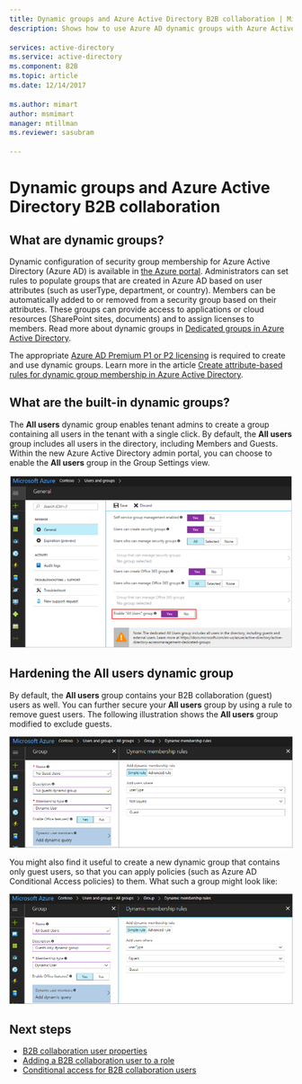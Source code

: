```yaml
---
title: Dynamic groups and Azure Active Directory B2B collaboration | Microsoft Docs
description: Shows how to use Azure AD dynamic groups with Azure Active Directory B2B collaboration 

services: active-directory
ms.service: active-directory
ms.component: B2B
ms.topic: article
ms.date: 12/14/2017

ms.author: mimart
author: msmimart
manager: mtillman
ms.reviewer: sasubram

---
```


# Dynamic groups and Azure Active Directory B2B collaboration

## What are dynamic groups?
Dynamic configuration of security group membership for Azure Active Directory (Azure AD) is available in [the Azure portal](https://portal.azure.com). Administrators can set rules to populate groups that are created in Azure AD based on user attributes (such as userType, department, or country). Members can be automatically added to or removed from a security group based on their attributes. These groups can provide access to applications or cloud resources (SharePoint sites, documents) and to assign licenses to members. Read more about dynamic groups in [Dedicated groups in Azure Active Directory](../active-directory-accessmanagement-dedicated-groups.md).

The appropriate [Azure AD Premium P1 or P2 licensing](https://azure.microsoft.com/pricing/details/active-directory/) is required to create and use dynamic groups. Learn more in the article [Create attribute-based rules for dynamic group membership in Azure Active Directory](../users-groups-roles/groups-dynamic-membership.md).

## What are the built-in dynamic groups?
The **All users** dynamic group enables tenant admins to create a group containing all users in the tenant with a single click. By default, the **All users** group includes all users in the directory, including Members and Guests.
Within the new Azure Active Directory admin portal, you can choose to enable the **All users** group in the Group Settings view.

![Shows enable the All Users group set to Yes](media/use-dynamic-groups/enable-all-users-group.png)

## Hardening the All users dynamic group
By default, the **All users** group contains your B2B collaboration (guest) users as well. You can further secure your **All users** group by using a rule to remove guest users. The following illustration shows the **All users** group modified to exclude guests.

![Shows rule where user type not equals guest](media/use-dynamic-groups/exclude-guest-users.png)

You might also find it useful to create a new dynamic group that contains only guest users, so that you can apply policies (such as Azure AD Conditional Access policies) to them.
What such a group might look like:

![Shows rule where user type equals guest](media/use-dynamic-groups/only-guest-users.png)

## Next steps

- [B2B collaboration user properties](user-properties.md)
- [Adding a B2B collaboration user to a role](add-guest-to-role.md)
- [Conditional access for B2B collaboration users](conditional-access.md)

